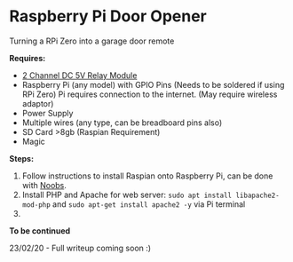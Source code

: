 
# Raspberry Pi Door Opener
Turning a RPi Zero into a garage door remote 

**Requires:** 
  - [2 Channel DC 5V Relay Module](https://www.amazon.com/gp/product/B00E0NTPP4/ref=oh_details_o01_s00_i00?ie=UTF8&psc=1)
  - Raspberry Pi (any model) with GPIO Pins (Needs to be soldered if using RPi Zero) Pi requires connection to the internet. (May require wireless adaptor)
  - Power Supply
  - Multiple wires (any type, can be breadboard pins also)
  - SD Card >8gb (Raspian Requirement) 
  - Magic

**Steps:**

 1. Follow instructions to install Raspian onto Raspberry Pi, can be done with [Noobs](https://www.raspberrypi.org/downloads/noobs/). 
 2. Install PHP and Apache for web server: `sudo apt install libapache2-mod-php` and `sudo apt-get install apache2 -y` via Pi terminal 
 3. 
 
 **To be continued** 
 
 23/02/20 - Full writeup coming soon :) 
